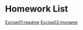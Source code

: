 # Homework List
[Excise01:readme](https://github.com/461747285/xsj1997-compuational_physics_N2015301020176/edit/master/README.md)
[Excise02:myname](https://github.com/461747285/xsj1997-compuational_physics_N2015301020176/edit/master/README.md)
